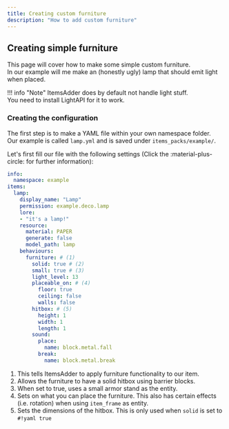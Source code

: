 ```yaml
---
title: Creating custom furniture
description: "How to add custom furniture"
---
```


## Creating simple furniture

This page will cover how to make some simple custom furniture.  
In our example will me make an (honestly ugly) lamp that should emit light when placed.

!!! info "Note"
    ItemsAdder does by default not handle light stuff.  
    You need to install LightAPI for it to work.

### Creating the configuration

The first step is to make a YAML file within your own namespace folder.  
Our example is called `lamp.yml` and is saved under `items_packs/example/`.

Let's first fill our file with the following settings (Click the :material-plus-circle: for further information):

```yaml
info:
  namespace: example
items:
  lamp:
    display_name: "Lamp"
    permission: example.deco.lamp
    lore:
    - "it's a lamp!"
    resource:
      material: PAPER
      generate: false
      model_path: lamp
    behaviours:
      furniture: # (1)
        solid: true # (2)
        small: true # (3)
        light_level: 13
        placeable_on: # (4)
          floor: true
          ceiling: false
          walls: false
        hitbox: # (5)
          height: 1
          width: 1
          length: 1
        sound:
          place:
            name: block.metal.fall
          break:
            name: block.metal.break
```

1.  This tells ItemsAdder to apply furniture functionality to our item.
2.  Allows the furniture to have a solid hitbox using barrier blocks.
3.  When set to true, uses a small armor stand as the entity.
4.  Sets on what you can place the furniture. This also has certain effects (i.e. rotation) when using `item_frame` as entity.
5.  Sets the dimensions of the hitbox. This is only used when `solid` is set to `#!yaml true`